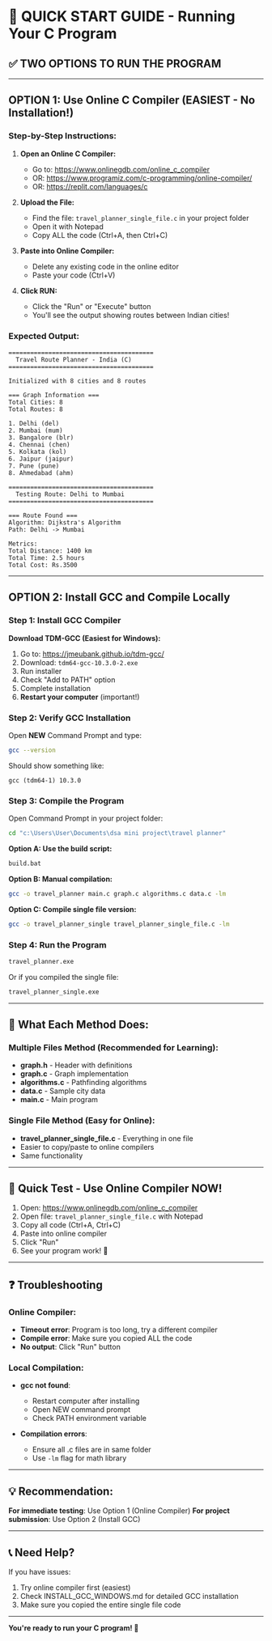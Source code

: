 # 🚀 QUICK START GUIDE - Running Your C Program

## ✅ TWO OPTIONS TO RUN THE PROGRAM

---

## OPTION 1: Use Online C Compiler (EASIEST - No Installation!)

### Step-by-Step Instructions:

1. **Open an Online C Compiler:**
   - Go to: https://www.onlinegdb.com/online_c_compiler
   - OR: https://www.programiz.com/c-programming/online-compiler/
   - OR: https://replit.com/languages/c

2. **Upload the File:**
   - Find the file: `travel_planner_single_file.c` in your project folder
   - Open it with Notepad
   - Copy ALL the code (Ctrl+A, then Ctrl+C)

3. **Paste into Online Compiler:**
   - Delete any existing code in the online editor
   - Paste your code (Ctrl+V)

4. **Click RUN:**
   - Click the "Run" or "Execute" button
   - You'll see the output showing routes between Indian cities!

### Expected Output:
```
========================================
  Travel Route Planner - India (C)    
========================================

Initialized with 8 cities and 8 routes

=== Graph Information ===
Total Cities: 8
Total Routes: 8

1. Delhi (del)
2. Mumbai (mum)
3. Bangalore (blr)
4. Chennai (chen)
5. Kolkata (kol)
6. Jaipur (jaipur)
7. Pune (pune)
8. Ahmedabad (ahm)

========================================
  Testing Route: Delhi to Mumbai       
========================================

=== Route Found ===
Algorithm: Dijkstra's Algorithm
Path: Delhi -> Mumbai

Metrics:
Total Distance: 1400 km
Total Time: 2.5 hours
Total Cost: Rs.3500
```

---

## OPTION 2: Install GCC and Compile Locally

### Step 1: Install GCC Compiler

**Download TDM-GCC (Easiest for Windows):**
1. Go to: https://jmeubank.github.io/tdm-gcc/
2. Download: `tdm64-gcc-10.3.0-2.exe`
3. Run installer
4. Check "Add to PATH" option
5. Complete installation
6. **Restart your computer** (important!)

### Step 2: Verify GCC Installation

Open **NEW** Command Prompt and type:
```bash
gcc --version
```

Should show something like:
```
gcc (tdm64-1) 10.3.0
```

### Step 3: Compile the Program

Open Command Prompt in your project folder:
```bash
cd "c:\Users\User\Documents\dsa mini project\travel planner"
```

**Option A: Use the build script:**
```bash
build.bat
```

**Option B: Manual compilation:**
```bash
gcc -o travel_planner main.c graph.c algorithms.c data.c -lm
```

**Option C: Compile single file version:**
```bash
gcc -o travel_planner_single travel_planner_single_file.c -lm
```

### Step 4: Run the Program

```bash
travel_planner.exe
```

Or if you compiled the single file:
```bash
travel_planner_single.exe
```

---

## 📝 What Each Method Does:

### Multiple Files Method (Recommended for Learning):
- **graph.h** - Header with definitions
- **graph.c** - Graph implementation
- **algorithms.c** - Pathfinding algorithms
- **data.c** - Sample city data
- **main.c** - Main program

### Single File Method (Easy for Online):
- **travel_planner_single_file.c** - Everything in one file
- Easier to copy/paste to online compilers
- Same functionality

---

## 🎯 Quick Test - Use Online Compiler NOW!

1. Open: https://www.onlinegdb.com/online_c_compiler
2. Open file: `travel_planner_single_file.c` with Notepad
3. Copy all code (Ctrl+A, Ctrl+C)
4. Paste into online compiler
5. Click "Run"
6. See your program work! 🎉

---

## ❓ Troubleshooting

### Online Compiler:
- **Timeout error**: Program is too long, try a different compiler
- **Compile error**: Make sure you copied ALL the code
- **No output**: Click "Run" button

### Local Compilation:
- **gcc not found**: 
  - Restart computer after installing
  - Open NEW command prompt
  - Check PATH environment variable

- **Compilation errors**:
  - Ensure all .c files are in same folder
  - Use `-lm` flag for math library

---

## 💡 Recommendation:

**For immediate testing**: Use Option 1 (Online Compiler)
**For project submission**: Use Option 2 (Install GCC)

---

## 📞 Need Help?

If you have issues:
1. Try online compiler first (easiest)
2. Check INSTALL_GCC_WINDOWS.md for detailed GCC installation
3. Make sure you copied the entire single file code

---

**You're ready to run your C program! 🚀**

